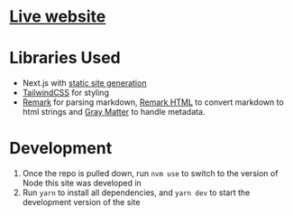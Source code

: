 # [Live website](https://www.raphaelram.com)

# Libraries Used

- Next.js with [static site generation](https://nextjs.org/docs/basic-features/pages)
- [TailwindCSS](https://tailwindcss.com) for styling
- [Remark](https://github.com/remarkjs/remark) for parsing markdown, [Remark HTML](https://github.com/remarkjs/remark-html) to convert markdown to html strings and [Gray Matter](https://github.com/jonschlinkert/gray-matter) to handle metadata.

# Development

1. Once the repo is pulled down, run `nvm use` to switch to the version of Node this site was developed in
2. Run `yarn` to install all dependencies, and `yarn dev` to start the development version of the site
